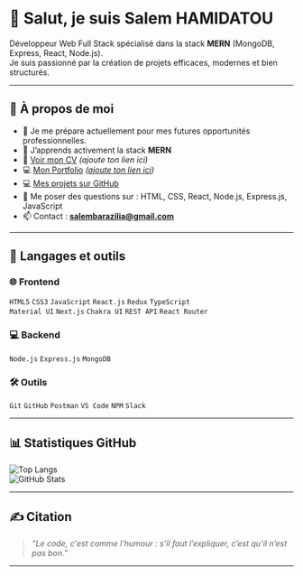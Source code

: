 # 👋 Salut, je suis Salem HAMIDATOU

Développeur Web Full Stack spécialisé dans la stack **MERN** (MongoDB, Express, React, Node.js).  
Je suis passionné par la création de projets efficaces, modernes et bien structurés.

---

## 💫 À propos de moi

- 🔭 Je me prépare actuellement pour mes futures opportunités professionnelles.  
- 🌱 J’apprends activement la stack **MERN**  
- 📄 [Voir mon CV](#) *(ajoute ton lien ici)*  
- 💻 [Mon Portfolio](#) *([ajoute ton lien ici](https://devfolio-sh.netlify.app/))*  
- 💻 [Mes projets sur GitHub](https://github.com/sa-loup)  
- 💬 Me poser des questions sur : HTML, CSS, React, Node.js, Express.js, JavaScript  
- 📫 Contact : **salembarazilia@gmail.com**

---

## 🚀 Langages et outils

### 🌐 Frontend
`HTML5` `CSS3` `JavaScript` `React.js` `Redux` `TypeScript`  
`Material UI` `Next.js` `Chakra UI` `REST API` `React Router`

### 💻 Backend
`Node.js` `Express.js` `MongoDB`

### 🛠️ Outils
`Git` `GitHub` `Postman` `VS Code` `NPM` `Slack`

---

## 📊 Statistiques GitHub

![Top Langs](https://github-readme-stats.vercel.app/api/top-langs/?username=salembarazilia&layout=compact)  
![GitHub Stats](https://github-readme-stats.vercel.app/api?username=salembarazilia&show_icons=true&theme=default)

---

## ✍️ Citation

> *“Le code, c'est comme l'humour : s’il faut l’expliquer, c’est qu’il n’est pas bon.”*

---
